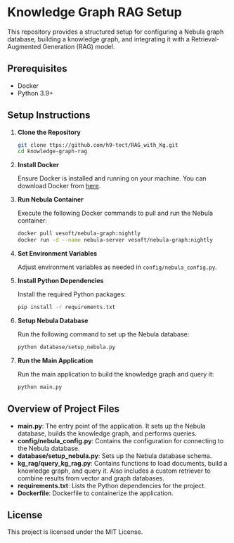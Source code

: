 # Knowledge Graph RAG Setup

This repository provides a structured setup for configuring a Nebula graph database, building a knowledge graph, and integrating it with a Retrieval-Augmented Generation (RAG) model.

## Prerequisites

- Docker
- Python 3.9+

## Setup Instructions

1. **Clone the Repository**

    ```sh
    git clone ttps://github.com/h9-tect/RAG_with_Kg.git
    cd knowledge-graph-rag
    ```

2. **Install Docker**

    Ensure Docker is installed and running on your machine. You can download Docker from [here](https://www.docker.com/products/docker-desktop).

3. **Run Nebula Container**

    Execute the following Docker commands to pull and run the Nebula container:

    ```sh
    docker pull vesoft/nebula-graph:nightly
    docker run -d --name nebula-server vesoft/nebula-graph:nightly
    ```

4. **Set Environment Variables**

    Adjust environment variables as needed in `config/nebula_config.py`.

5. **Install Python Dependencies**

    Install the required Python packages:

    ```sh
    pip install -r requirements.txt
    ```

6. **Setup Nebula Database**

    Run the following command to set up the Nebula database:

    ```sh
    python database/setup_nebula.py
    ```

7. **Run the Main Application**

    Run the main application to build the knowledge graph and query it:

    ```sh
    python main.py
    ```

## Overview of Project Files

- **main.py**: The entry point of the application. It sets up the Nebula database, builds the knowledge graph, and performs queries.
- **config/nebula_config.py**: Contains the configuration for connecting to the Nebula database.
- **database/setup_nebula.py**: Sets up the Nebula database schema.
- **kg_rag/query_kg_rag.py**: Contains functions to load documents, build a knowledge graph, and query it. Also includes a custom retriever to combine results from vector and graph databases.
- **requirements.txt**: Lists the Python dependencies for the project.
- **Dockerfile**: Dockerfile to containerize the application.

## License

This project is licensed under the MIT License.
